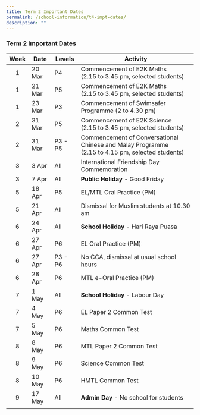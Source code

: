 ```yaml
---
title: Term 2 Important Dates
permalink: /school-information/t4-impt-dates/
description: ""
---
```

### Term 2 Important Dates

| Week | Date | Levels | Activity |
|:---:| -------- | --- | --- |
| 1 | 20 Mar | P4 | Commencement of E2K Maths<br>(2.15 to 3.45 pm, selected students) |
| 1 | 21 Mar | P5 | Commencement of E2K Maths<br>(2.15 to 3.45 pm, selected students) |
| 1 |  23 Mar | P3 | Commencement of Swimsafer Programme (2 to 4.30 pm) |
| 2 | 31 Mar | P5  | Commencement of E2K Science<br>(2.15 to 3.45 pm, selected students) |
| 2 | 31 Mar | P3 - P5 | Commencement of Conversational Chinese and Malay Programme<br>(2.15 to 4.15 pm, selected students) |
| 3 | 3 Apr | All | International Friendship Day Commemoration |
| 3 | 7 Apr | All | **Public Holiday**&nbsp;\- Good Friday |
| 5 | 18 Apr | P5 | EL/MTL Oral Practice (PM) |
| 5 | 21 Apr | All | Dismissal for Muslim students at 10.30 am |
| 6 | 24 Apr| All | **School Holiday**&nbsp;\- Hari Raya Puasa |
| 6 | 27 Apr | P6 | EL Oral Practice (PM) |
| 6 | 27 Apr | P3 - P6 | No CCA, dismissal at usual school hours |
| 6 | 28 Apr | P6 | MTL e-Oral Practice (PM) |
| 7 | 1 May| All | **School Holiday**&nbsp;\- Labour Day |
| 7 | 4 May | P6 | EL Paper 2 Common Test |
| 7 | 5 May | P6 | Maths Common Test |
| 8 | 8 May | P6 | MTL Paper 2 Common Test |
| 8 | 9 May | P6 | Science Common Test |
| 8 | 10 May | P6 | HMTL Common Test |
| 9 | 17 May | All | **Admin Day**&nbsp;\- No school for students |
|  |  |  |  |